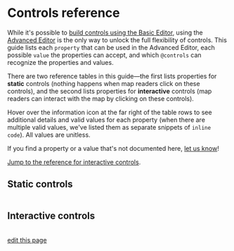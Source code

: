 # Controls reference

While it's possible to [build controls using the Basic Editor](/guides/controls.md#add-controls-through-the-basic-editor), using the [Advanced Editor](/overview/view-editors.md#advanced-editor) is the only way to unlock the full flexibility of controls. This guide lists each `property` that can be used in the Advanced Editor, each possible `value` the properties can accept, and which `@controls` can recognize the properties and values.

There are two reference tables in this guide—the first lists properties for **static** controls (nothing happens when map readers click on these controls), and the second lists properties for **interactive** controls (map readers can interact with the map by clicking on these controls).

Hover over the information icon <i class="fa fa-info-circle" data-placement="left" data-html="true" title="I ❤︎ information!"></i> at the far right of the table rows to see additional details and valid values for each property (when there are multiple valid values, we've listed them as separate snippets of `inline code`). All values are unitless.

If you find a property or a value that's not documented here, [let us know](mailto:support@kumu.io)!

[Jump to the reference for interactive controls](#interactive-controls).


## Static controls

<table id="static-controls-reference-table" class="table borderless controls-reference"></table>


## Interactive controls

<table id="interactive-controls-reference-table" class="table borderless controls-reference"></table>

<script type="text/javascript" src="https://unpkg.com/@alexvipond/kumu-docs-extracted@0.1.2/lib/index.umd.js"></script>
<script type="text/javascript">
const staticControlsReference = [
  {
    "Property": "background-color",
    "Color-legend": true,
    "Image": true,
    "Label": true,
    "Text": true,
    "Title": true,
    "SNA-dashboard": true,
    info: {
      description: "Defines background color of control",
      validValues: ["color"]
    }
  },
  {
    "Property": "color",
    "Color-legend": true,
    "Image": false,
    "Label": true,
    "Text": true,
    "Title": true,
    "SNA-dashboard": true,
    info: {
      description: "Defines color of control's text",
      validValues: ["color"]
    }
  },
  {
    "Property": "font-family",
    "Color-legend": true,
    "Image": false,
    "Label": true,
    "Text": true,
    "Title": false,
    "SNA-dashboard": true,
    info: {
      description: "Defines font family of control's text",
      validValues: ["family-name", "generic-family"]
    }
  },
  {
    "Property": "font-size",
    "Color-legend": false,
    "Image": false,
    "Label": true,
    "Text": true,
    "Title": false,
    "SNA-dashboard": true,
    info: {
      description: "Defines size of control's text",
      validValues: ["number"]
    }
  },
  {
    "Property": "font-style",
    "Color-legend": true,
    "Image": false,
    "Label": true,
    "Text": true,
    "Title": true,
    "SNA-dashboard": true,
    info: {
      description: "Defines style of control's text",
      validValues: ["normal", "italic"]
    }
  },
  {
    "Property": "font-weight",
    "Color-legend": true,
    "Image": false,
    "Label": true,
    "Text": true,
    "Title": false,
    "SNA-dashboard": true,
    info: {
      description: "Defines weight of control's text",
      validValues: ["number"]
    }
  },
  {
    "Property": "height",
    "Color-legend": true,
    "Image": true,
    "Label": true,
    "Text": true,
    "Title": true,
    "SNA-dashboard": true,
    info: {
      description: "Defines height of control",
      validValues: ["number"]
    }
  },
  {
    "Property": "margin",
    "Color-legend": true,
    "Image": true,
    "Label": true,
    "Text": true,
    "Title": true,
    "SNA-dashboard": true,
    info: {
      description: "Defines space between the control and other controls on the map",
      validValues: ["number"]
    }
  },
  {
    "Property": "metrics",
    "Color-legend": false,
    "Image": false,
    "Label": false,
    "Text": false,
    "Title": false,
    "SNA-dashboard": true,
    info: {
      description: "Defines which metrics will be included in the dashboard",
      validValues: ["element-count", "connection-count", "density", "reciprocity", "diameter", "average-degree", "average-path-length"]
    }
  },
  {
    "Property": "opacity",
    "Color-legend": true,
    "Image": true,
    "Label": true,
    "Text": true,
    "Title": true,
    "SNA-dashboard": true,
    info: {
      description: "Defines opacity of the control",
      validValues: ["0..1"]
    }
  },
  {
    "Property": "padding",
    "Color-legend": true,
    "Image": true,
    "Label": true,
    "Text": true,
    "Title": true,
    "SNA-dashboard": true,
    info: {
      description: "Defines space between the control's border and its contents",
      validValues: ["number"]
    }
  },
  {
    "Property": "src",
    "Color-legend": false,
    "Image": true,
    "Label": false,
    "Text": false,
    "Title": false,
    "SNA-dashboard": false,
    info: {
      description: "Defines the source of the image",
      validValues: ["url"]
    }
  },
  {
    "Property": "text-align",
    "Color-legend": false,
    "Image": false,
    "Label": true,
    "Text": true,
    "Title": true,
    "SNA-dashboard": true,
    info: {
      description: "Defines alignment of text within the control",
      validValues: ["center", "left", "right"]
    }
  },
  {
    "Property": "value",
    "Color-legend": false,
    "Image": false,
    "Label": true,
    "Text": true,
    "Title": true,
    "SNA-dashboard": false,
    info: {
      description: "Any plain text string. Markdown and some HTML allowed.",
      validValues: ["string"]
    }
  },
  {
    "Property": "width",
    "Color-legend": true,
    "Image": true,
    "Label": true,
    "Text": true,
    "Title": true,
    "SNA-dashboard": true,
    info: {
      description: "Defines width of control",
      validValues: ["number"]
    }
  }
]

KumuDocsExtracted.appendTable(
  { id: 'static-controls-reference-table', reference: staticControlsReference },
  {
    transforms: {
      DEFAULT: (value, { checkmark }) => {
        switch (value) {
          case true:
            return checkmark
          case false:
            return ''
          default:
            return value
        }
      }
    },
    effects: {
      th: {
        DEFAULT: th => th.classList.add('text-center'),
        Property: th => th.classList.add('text-left'),
      }
    }
  }
)

KumuDocsExtracted.appendSearchBox({ id: 'static-controls-reference-table', hasInfo: true })
</script>

<script type="text/javascript">
const interactiveControlsReference = [
  {
    "Property": "as",
    "Filter": true,
    "Showcase": true,
    "Cluster": true,
    "Tagged-timeline": true,
    "View toggle": true,
    info: {
      description: "Defines how the control is presented",
      validValues: ["labels", "buttons", "dots", "dropdown"]
    }
  },
  {
    "Property": "background-color",
    "Filter": true,
    "Showcase": true,
    "Cluster": true,
    "Tagged-timeline": true,
    "View toggle": false,
    info: {
      description: "Defines background color of control",
      validValues: ["color"]
    }
  },
  {
    "Property": "by",
    "Filter": true,
    "Showcase": true,
    "Cluster": true,
    "Tagged-timeline": false,
    "View toggle": false,
    info: {
      description: "Defines the field to filter, showcase, or cluster by",
      validValues: ["''Field Name'"]
    }
  },
  {
    "Property": "color",
    "Filter": true,
    "Showcase": true,
    "Cluster": true,
    "Tagged-timeline": true,
    "View toggle": true,
    info: {
      description: "Defines color of control's text (labels, placeholders, and summaries only)",
      validValues: ["color"]
    }
  },
  {
    "Property": "default",
    "Filter": true,
    "Showcase": true,
    "Cluster": false,
    "Tagged-timeline": true,
    "View toggle": true,
    info: {
      description: "Defines which options should be selected by default",
      validValues: ["none", "show-all", "select all", "''field value 1', 'field value 2',..."]
    }
  },
  {
    "Property": "except",
    "Filter": true,
    "Showcase": true,
    "Cluster": false,
    "Tagged-timeline": false,
    "View toggle": false,
    info: {
      description: "Allows you to remove field values from the available choices",
      validValues: ["''field value 1', 'field value 2',..."]
    }
  },
  {
    "Property": "font-family",
    "Filter": true,
    "Showcase": true,
    "Cluster": true,
    "Tagged-timeline": true,
    "View toggle": true,
    info: {
      description: "Defines font family of control's text (labels, placeholders, and summaries only)",
      validValues: ["family-name", "generic-family"]
    }
  },
  {
    "Property": "font-size",
    "Filter": true,
    "Showcase": true,
    "Cluster": true,
    "Tagged-timeline": true,
    "View toggle": true,
    info: {
      description: "Defines size of control's text (labels, placeholders, and summaries only)",
      validValues: ["number"]
    }
  },
  {
    "Property": "font-style",
    "Filter": true,
    "Showcase": true,
    "Cluster": true,
    "Tagged-timeline": true,
    "View toggle": true,
    info: {
      description: "Defines style of control's text (labels, placeholders, and summaries only)",
      validValues: ["normal", "italic"]
    }
  },
  {
    "Property": "font-weight",
    "Filter": true,
    "Showcase": true,
    "Cluster": true,
    "Tagged-timeline": true,
    "View toggle": true,
    info: {
      description: "Defines weight of control's text (labels, placeholders, and summaries only)",
      validValues: ["number"]
    }
  },
  {
    "Property": "height",
    "Filter": true,
    "Showcase": true,
    "Cluster": true,
    "Tagged-timeline": true,
    "View toggle": true,
    info: {
      description: "Defines height of control",
      validValues: ["number"]
    }
  },
  {
    "Property": "label",
    "Filter": true,
    "Showcase": true,
    "Cluster": true,
    "Tagged-timeline": true,
    "View toggle": true,
    info: {
      description: "Adds a label above the control",
      validValues: ["'My Label'"]
    }
  },
  {
    "Property": "margin",
    "Filter": true,
    "Showcase": true,
    "Cluster": true,
    "Tagged-timeline": true,
    "View toggle": true,
    info: {
      description: "Defines space between the control and other controls on the map",
      validValues: ["number"]
    }
  },
  {
    "Property": "mode",
    "Filter": false,
    "Showcase": true,
    "Cluster": false,
    "Tagged-timeline": false,
    "View toggle": false,
    info: {
      description: "Controls how the selection is showcased. <code>normal</code> is the default and showcases the selection plus any connections between the showcased elements. <code>loose</code> showcases the selection plus neighboring elements. <code>strict</code> only showcases the selection itself.",
      validValues: ["normal", "loose", "strict"]
    }
  },
  {
    "Property": "multiple",
    "Filter": true,
    "Showcase": true,
    "Cluster": true,
    "Tagged-timeline": true,
    "View toggle": true,
    info: {
      description: "Controls whether more than one option can be selected at a time",
      validValues: ["true", "false", "match-all"]
    }
  },
  {
    "Property": "only",
    "Filter": true,
    "Showcase": true,
    "Cluster": false,
    "Tagged-timeline": false,
    "View toggle": false,
    info: {
      description: "Allows you to explicitly define which field values should be included as available choices",
      validValues: ["''field value 1', 'field value 2',..."]
    }
  },
  {
    "Property": "opacity",
    "Filter": true,
    "Showcase": true,
    "Cluster": true,
    "Tagged-timeline": true,
    "View toggle": true,
    info: {
      description: "Defines opacity of the control",
      validValues: ["0..1"]
    }
  },
  {
    "Property": "options",
    "Filter": false,
    "Showcase": false,
    "Cluster": false,
    "Tagged-timeline": false,
    "View toggle": true,
    info: {
      description: "Allows you to explicitly define which options should be included as available choices",
      validValues: ["''partial-view-1', 'partial-view-2',..."]
    }
  },
  {
    "Property": "padding",
    "Filter": true,
    "Showcase": true,
    "Cluster": true,
    "Tagged-timeline": true,
    "View toggle": true,
    info: {
      description: "Defines space between the control's border and its contents",
      validValues: ["number"]
    }
  },
  {
    "Property": "placeholder",
    "Filter": true,
    "Showcase": true,
    "Cluster": true,
    "Tagged-timeline": true,
    "View toggle": true,
    info: {
      description: "The text to display when nothing is selected<br>(for <code>as: dropdown</code> only)",
      validValues: ["string"]
    }
  },
  {
    "Property": "range",
    "Filter": false,
    "Showcase": false,
    "Cluster": false,
    "Tagged-timeline": true,
    "View toggle": false,
    info: {
      description: "Defines the years that should be included",
      validValues: ["year..year"]
    }
  },
  {
    "Property": "summary",
    "Filter": true,
    "Showcase": true,
    "Cluster": true,
    "Tagged-timeline": true,
    "View toggle": true,
    info: {
      description: "Summarizes the options that have been selected<br>(for <code>as: dropdown</code> only)",
      validValues: ["string"]
    }
  },
  {
    "Property": "target",
    "Filter": true,
    "Showcase": true,
    "Cluster": false,
    "Tagged-timeline": true,
    "View toggle": false,
    info: {
      description: "Defines which items will be affected by the control",
      validValues: ["selector"]
    }
  },
  {
    "Property": "width",
    "Filter": true,
    "Showcase": true,
    "Cluster": true,
    "Tagged-timeline": true,
    "View toggle": true,
    info: {
      description: "Defines width of control",
      validValues: ["number"]
    }
  }
]


KumuDocsExtracted.appendTable(
  { id: 'interactive-controls-reference-table', reference: interactiveControlsReference },
  {
    transforms: {
      DEFAULT: (value, { checkmark }) => {
        switch (value) {
          case true:
            return checkmark
          case false:
            return ''
          default:
            return value
        }
      }
    },
    effects: {
      th: {
        DEFAULT: th => th.classList.add('text-center'),
        Property: th => th.classList.add('text-left'),
      }
    }
  }
)

KumuDocsExtracted.appendSearchBox({ id: 'interactive-controls-reference-table', hasInfo: true })
</script>

<span class="edit-link"><a href="https://github.com/kumu/docs/blob/master/guides/controls/controls-reference.md" target="_blank"><i class="fa fa-github"></i> edit this page</a></span>
